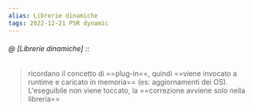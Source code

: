 ```yaml
---
alias: Librerie dinamiche
tags: 2022-12-21 PSR dynamic
---
```


###### @ [Librerie dinamiche] ::
> ricordano il concetto di ==plug-in==, quindi ==viene invocato a runtime e caricato in memoria== (es: aggiornamenti dei OS). L'eseguibile non viene toccato, la ==correzione avviene solo nella libreria==
<!--ID: 1671637460018-->
